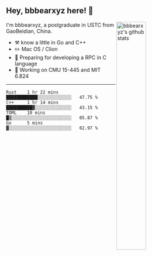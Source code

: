 ## Hey, bbbearxyz here! :wave:

<img align="right" alt="bbbearxyz's github stats" width="40%" src="https://github-readme-stats.vercel.app/api?username=bbbearxyz&show_icons=true">

I'm bbbearxyz, a postgraduate in USTC from GaoBeidian, China.

-   :hammer_and_pick:    know a little in Go and C++
-   :pencil2: Mac OS / Clion
-   :seedling: Preparing for developing a RPC in C language 
-   :thinking: Working on CMU 15-445 and MIT 6.824
---
<!--START_SECTION:waka-->
```text
Rust    1 hr 22 mins    ████████████░░░░░░░░░░░░░   47.75 % 
C++     1 hr 14 mins    ██████████▓░░░░░░░░░░░░░░   43.15 % 
TOML    10 mins         █▒░░░░░░░░░░░░░░░░░░░░░░░   05.87 % 
Go      5 mins          ▓░░░░░░░░░░░░░░░░░░░░░░░░   02.97 % 
```
<!--END_SECTION:waka-->
